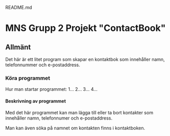README.md

# MNS Grupp 2 Projekt "ContactBook"

## Allmänt

Det här är ett litet program som skapar en kontaktbok som innehåller namn, telefonnummer och e-postaddress.

### Köra programmet

Hur man startar programmet:
1... 
2...
3...
4...

#### Beskrivning av programmet

Med det här programmet kan man lägga till eller ta bort kontakter som innehåller namn, telefonnumer och e-postaddress.

Man kan även söka på namnet om kontakten finns i kontaktboken.



 
